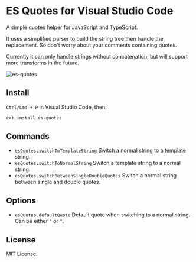 # ES Quotes for Visual Studio Code

A simple quotes helper for JavaScript and TypeScript.

It uses a simplified parser to build the string tree then handle the replacement.
So don't worry about your comments containing quotes.

Currently it can only handle strings without concatenation, but will support more transforms in the future.

![es-quotes](https://cloud.githubusercontent.com/assets/970430/10563944/4cc04462-75d1-11e5-984b-41e0a21a72c3.gif)

## Install

`Ctrl/Cmd + P` in Visual Studio Code, then:

```sh
ext install es-quotes
```

## Commands

- `esQuotes.switchToTemplateString`
  Switch a normal string to a template string.
- `esQuotes.switchToNormalString`
  Switch a template string to a normal string.
- `esQuotes.switchBetweenSingleDoubleQuotes`
  Switch a normal string between single and double quotes.

## Options

- `esQuotes.defaultQuote`
  Default quote when switching to a normal string. Can be either `'` or `"`.

## License

MIT License.
